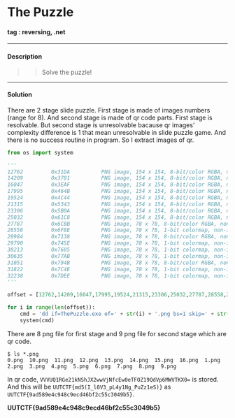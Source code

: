 # **The Puzzle**

#### tag : reversing, .net

-----------------------------------------------

#### Description

>> Solve the puzzle!

-----------------------------------------------

#### Solution

There are 2 stage slide puzzle. First stage is made of images numbers (range for 8). And second stage is made of qr code parts. First stage is resolvable. But second stage is unresolvable bacause qr images' complexity difference is 1 that mean unresolvable in slide puzzle game. And there is no success routine in program. So I extract images of qr.

```python
from os import system

'''
12762         0x31DA          PNG image, 154 x 154, 8-bit/color RGBA, non-interlaced
14209         0x3781          PNG image, 154 x 154, 8-bit/color RGBA, non-interlaced
16047         0x3EAF          PNG image, 154 x 154, 8-bit/color RGBA, non-interlaced
17995         0x464B          PNG image, 154 x 154, 8-bit/color RGBA, non-interlaced
19524         0x4C44          PNG image, 154 x 154, 8-bit/color RGBA, non-interlaced
21315         0x5343          PNG image, 154 x 154, 8-bit/color RGBA, non-interlaced
23306         0x5B0A          PNG image, 154 x 154, 8-bit/color RGBA, non-interlaced
25032         0x61C8          PNG image, 154 x 154, 8-bit/color RGBA, non-interlaced
27787         0x6C8B          PNG image, 78 x 78, 8-bit/color RGBA, non-interlaced
28558         0x6F8E          PNG image, 78 x 78, 1-bit colormap, non-interlaced
28984         0x7138          PNG image, 78 x 78, 8-bit/color RGBA, non-interlaced
29790         0x745E          PNG image, 78 x 78, 1-bit colormap, non-interlaced
30213         0x7605          PNG image, 78 x 78, 1-bit colormap, non-interlaced
30635         0x77AB          PNG image, 78 x 78, 1-bit colormap, non-interlaced
31051         0x794B          PNG image, 78 x 78, 8-bit/color RGBA, non-interlaced
31822         0x7C4E          PNG image, 78 x 78, 1-bit colormap, non-interlaced
32238         0x7DEE          PNG image, 78 x 78, 1-bit colormap, non-interlaced
'''

offset = [12762,14209,16047,17995,19524,21315,23306,25032,27787,28558,28984,29790,30213,30635,31051,31822,32238]

for i in range(len(offset)):
	cmd = 'dd if=ThePuzzle.exe of=' + str(i) + '.png bs=1 skip=' + str(offset[i])
	system(cmd)
```

There are 8 png file for first stage and 9 png file for second stage which are qr code.

~~~
$ ls *.png
0.png  10.png  11.png  12.png  13.png  14.png  15.png  16.png  1.png  2.png  3.png  4.png  5.png  6.png  7.png  8.png  9.png
~~~

In qr code, `VVVUQ1RGe21kNShJX2wwVjNfcEw0eTFOZ19QdVp6MWVTKX0=` is stored. And this will be `UUTCTF{md5(I_l0V3_pL4y1Ng_PuZz1eS)}` as `UUTCTF{9ad589e4c948c9ecd46bf2c55c3049b5}`.

**UUTCTF{9ad589e4c948c9ecd46bf2c55c3049b5}**
